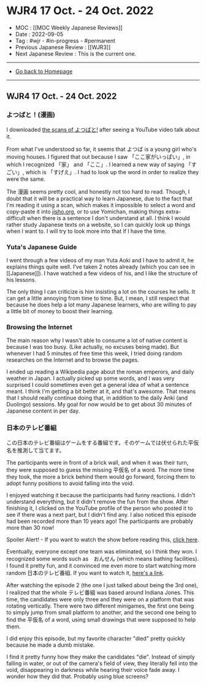 # WJR4 17 Oct. -  24 Oct. 2022
- MOC : [[MOC Weekly Japanese Reviews]]
- Date : 2022-09-05
- Tag : #wjr - #in-progress - #permanent
- Previous Japanese Review : [[WJR3]]
- Next Japanese Review : This is the current one.
-------------------
- [Go back to Homepage](https://misudashi.ga/)
-----

## WJR4 17 Oct. -  24 Oct. 2022

### よつばと！(漫画)
I downloaded [the scans of よつばと!](https://drive.google.com/drive/folders/1jcCUZOxOgJz0qxmUz5aMmITIo5IaaP-0) after seeing a YouTube video talk about it. 

From what I've understood so far, it seems that よつば is a young girl who's moving houses. I figured that out because I saw 「ここ家がいっぱい」, in which I recognized 「家」 and 「ここ」. I learned a new way of saying 「すごい」, which is 「すげえ」. I had to look up the word in order to realize they were the same.

The 漫画 seems pretty cool, and honestly not too hard to read. Though, I doubt that it will be a practical way to learn Japanese, due to the fact that I'm reading it using a scan, which makes it impossible to select a word and copy-paste it into [jisho.org](https://jisho.org/), or to use Yomichan, making things extra-difficult when there is a sentence I don't understand at all. I think I would rather study Japanese texts on a website, so I can quickly look up things when I want to. I will try to look more into that if I have the time.

### Yuta's Japanese Guide

I went through a few videos of my man Yuta Aoki and I have to admit it, he explains things quite well. I've taken 2 notes already (which you can see in [[Japanese]]). I have watched a few videos of his, and I like the structure of his lessons. 

The only thing I can criticize is him insisting a lot on the courses he sells. It can get a little annoying from time to time. But, I mean, I still respect that because he does help a lot many Japanese learners, who are willing to pay a little bit of money to boost their learning. 

### Browsing the Internet

The main reason why I wasn't able to consume a lot of native content is because I was too busy. (Like actually, no excuses being made). But whenever I had 5 minutes of free time this week, I tried doing random researches on the Internet and to browse the pages. 

I ended up reading a Wikipedia page about the roman emperors, and daily weather in Japan. I actually picked up some words, and I was very surprised I could sometimes even get a general idea of what a sentence meant. I think I'm getting a bit better at it, and that's awesome. That means that I should really continue doing that, in addition to the daily Anki (and Duolingo) sessions. My goal for now would be to get about 30 minutes of Japanese content in per day.

### 日本のテレビ番組
この日本のテレビ番組はゲームをする番組です。そのゲームでは伏せられた平仮名を推測して当てます。

The participants were in front of a brick wall, and when it was their turn, they were supposed to guess the missing 平仮名 of a word. The more time they took, the more a brick behind them would go forward, forcing them to adopt funny positions to avoid falling into the void. 

I enjoyed watching it because the participants had funny reactions. I didn't understand everything, but it didn't remove the fun from the show. After finishing it, I clicked on the YouTube profile of the person who posted it to see if there was a next part, but I didn't find any. I also noticed this episode had been recorded more than 10 years ago! The participants are probably more than 30 now!

Spoiler Alert! - If you want to watch the show before reading this, [click here](https://youtu.be/7By_AJfrnrw).

Eventually, everyone except one team was eliminated, so I think they won. I recognized some words such as　おんせん (which means bathing facilities). I found it pretty fun, and it convinced me even more to start watching more random 日本のテレビ番組. If you want to watch it, [here's a link](https://youtu.be/7By_AJfrnrw). 

After watching the episode 2 (the one I just talked about being the 3rd one), I realized that the whole テレビ番組 was based around Indiana Jones. This time, the candidates were only three and they were on a platform that was rotating vertically. There were two different minigames, the first one being to simply jump from small platform to another, and the second one being to find the 平仮名 of a word, using small drawings that were supposed to help them. 

I did enjoy this episode, but my favorite character "died" pretty quickly because he made a dumb mistake. 

I find it pretty funny how they make the candidates "die". Instead of simply falling in water, or out of the camera's field of view, they literally fell into the void, disappearing in darkness while hearing their voice fade away. I wonder how they did that. Probably using blue screens? 